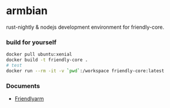 # armbian

rust-nightly & nodejs development environment for friendly-core.

### build for yourself

```bash
docker pull ubuntu:xenial
docker build -t friendly-core .
# test
docker run --rm -it -v `pwd`:/workspace friendly-core:latest
```

### Documents

- [Friendlyarm](http://wiki.friendlyarm.com/wiki/index.php/Main_Page)
